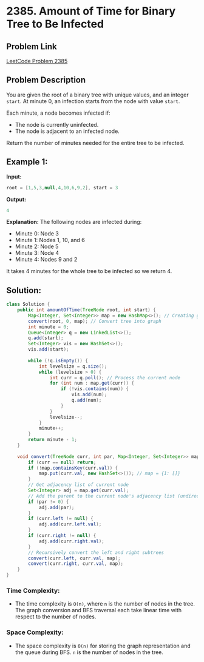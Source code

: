 # 2385. Amount of Time for Binary Tree to Be Infected

## Problem Link
[LeetCode Problem 2385](https://leetcode.com/problems/amount-of-time-for-binary-tree-to-be-infected/)

## Problem Description

You are given the root of a binary tree with unique values, and an integer `start`. At minute 0, an infection starts from the node with value `start`.

Each minute, a node becomes infected if:

- The node is currently uninfected.
- The node is adjacent to an infected node.

Return the number of minutes needed for the entire tree to be infected.

## Example 1:

**Input:**
```java
root = [1,5,3,null,4,10,6,9,2], start = 3
```

**Output:**
```java
4
```

**Explanation:**
The following nodes are infected during:
- Minute 0: Node 3
- Minute 1: Nodes 1, 10, and 6
- Minute 2: Node 5
- Minute 3: Node 4
- Minute 4: Nodes 9 and 2

It takes 4 minutes for the whole tree to be infected so we return 4.


## Solution:

```java
class Solution {
    public int amountOfTime(TreeNode root, int start) {
        Map<Integer, Set<Integer>> map = new HashMap<>(); // Creating graph to represent tree as undirected graph
        convert(root, 0, map); // Convert tree into graph
        int minute = 0;
        Queue<Integer> q = new LinkedList<>();
        q.add(start);
        Set<Integer> vis = new HashSet<>();
        vis.add(start);
        
        while (!q.isEmpty()) {
            int levelsize = q.size();
            while (levelsize > 0) {
                int curr = q.poll(); // Process the current node
                for (int num : map.get(curr)) {
                    if (!vis.contains(num)) {
                        vis.add(num);
                        q.add(num);
                    }
                }
                levelsize--;
            }
            minute++;
        }
        return minute - 1;
    }
    
    void convert(TreeNode curr, int par, Map<Integer, Set<Integer>> map) {
        if (curr == null) return;
        if (!map.containsKey(curr.val)) {
            map.put(curr.val, new HashSet<>()); // map = {1: []}
        }
        // Get adjacency list of current node
        Set<Integer> adj = map.get(curr.val);
        // Add the parent to the current node's adjacency list (undirected graph edge)
        if (par != 0) {
            adj.add(par);
        }
        if (curr.left != null) {
            adj.add(curr.left.val);
        }
        if (curr.right != null) {
            adj.add(curr.right.val);
        }
        // Recursively convert the left and right subtrees
        convert(curr.left, curr.val, map);
        convert(curr.right, curr.val, map);
    }
}
```

### Time Complexity:
- The time complexity is `O(n)`, where `n` is the number of nodes in the tree. The graph conversion and BFS traversal each take linear time with respect to the number of nodes.

### Space Complexity:
- The space complexity is `O(n)` for storing the graph representation and the queue during BFS. `n` is the number of nodes in the tree.

